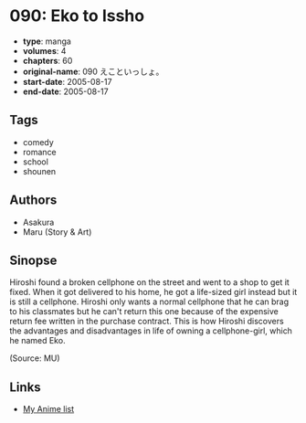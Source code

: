# 090: Eko to Issho

-   **type**: manga
-   **volumes**: 4
-   **chapters**: 60
-   **original-name**: 090 えこといっしょ。
-   **start-date**: 2005-08-17
-   **end-date**: 2005-08-17

## Tags

-   comedy
-   romance
-   school
-   shounen

## Authors

-   Asakura
-   Maru (Story & Art)

## Sinopse

Hiroshi found a broken cellphone on the street and went to a shop to get it fixed. When it got delivered to his home, he got a life-sized girl instead but it is still a cellphone. Hiroshi only wants a normal cellphone that he can brag to his classmates but he can't return this one because of the expensive return fee written in the purchase contract. This is how Hiroshi discovers the advantages and disadvantages in life of owning a cellphone-girl, which he named Eko.

(Source: MU)

## Links

-   [My Anime list](https://myanimelist.net/manga/1794/090__Eko_to_Issho)
